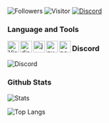 ![Followers](https://img.shields.io/github/followers/Lyzee666?label=Follow&style=social)
![Visitor](https://komarev.com/ghpvc/?username=Lyzee666)
[![Discord](https://img.shields.io/badge/-Discord%20Server-7289da?style=flat-square&logo=discord&logoColor=white)](https://discord.gg/bennstore)

### Language and Tools
<img align="left" alt="Visual Studio Code" width="26px" src="https://i.imgur.com/LwSdAlE.png" />
<img align="left" alt="discord.js" width="26px" src="https://i.imgur.com/SI1DZf3.png" />
<img align="left" alt="js" width="26px" src="https://i.imgur.com/3u1wzwE.png" />
<img align="left" alt="py" width="26px" src="https://i.imgur.com/4pIzF9V.png" />
<img align="left" alt="node.js" width="26px" src="https://i.imgur.com/tYLFZBh.png" />

### Discord
![Discord](https://discord.c99.nl/widget/theme-2/947734870271074324.png)

### Github Stats
![Stats](https://github-readme-stats.vercel.app/api?username=Lyzee666&count_private=true&sow_icons=true&theme=radical)

![Top Langs](https://github-readme-stats.vercel.app/api/top-langs/?username=Lyzee666&layout=compact&theme=radical)
